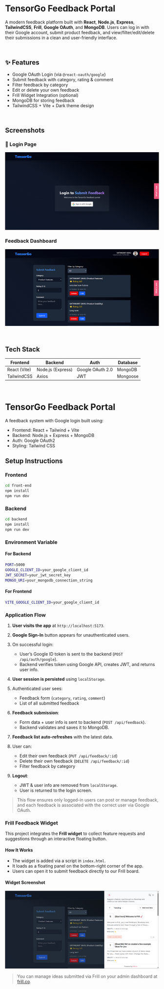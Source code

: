 # TensorGo Feedback Portal

A modern feedback platform built with **React**, **Node.js**, **Express**, **TailwindCSS**, **Frill**, **Google OAuth**, and **MongoDB**. Users can log in with their Google account, submit product feedback, and view/filter/edit/delete their submissions in a clean and user-friendly interface.

<br/>

## ✨ Features

- Google OAuth Login (via `@react-oauth/google`)
- Submit feedback with category, rating & comment
- Filter feedback by category
- Edit or delete your own feedback
- Frill Widget Integration (optional)
- MongoDB for storing feedback
- TailwindCSS + Vite + Dark theme design

<br/>

## Screenshots

### 🔑 Login Page

![Login Screenshot](./images/login.png)

### Feedback Dashboard

![Form Screenshot](./images/form.png)

<br/>

## Tech Stack

| Frontend     | Backend           | Auth             | Database |
| ------------ | ----------------- | ---------------- | -------- |
| React (Vite) | Node.js (Express) | Google OAuth 2.0 | MongoDB  |
| TailwindCSS  | Axios             | JWT              | Mongoose |

<br/>

# TensorGo Feedback Portal

A feedback system with Google login built using:

- Frontend: React + Tailwind + Vite
- Backend: Node.js + Express + MongoDB
- Auth: Google OAuth2
- Styling: Tailwind CSS

## Setup Instructions

### Frontend

```bash
cd front-end
npm install
npm run dev
```

### Backend

```bash
cd backend
npm install
npm run dev
```

### Environment Variable

#### For Backend

```bash
PORT=5000
GOOGLE_CLIENT_ID=your_google_client_id
JWT_SECRET=your_jwt_secret_key
MONGO_URI=your_mongodb_connection_string
```

#### For Frontend

```bash
VITE_GOOGLE_CLIENT_ID=your_google_client_id
```

### Application Flow

1. **User visits the app** at `http://localhost:5173`.

2. **Google Sign-In** button appears for unauthenticated users.

3. On successful login:

   - User’s Google ID token is sent to the backend (`POST /api/auth/google`).
   - Backend verifies token using Google API, creates JWT, and returns user info.

4. **User session is persisted** using `localStorage`.

5. Authenticated user sees:

   - Feedback form (`category`, `rating`, `comment`)
   - List of all submitted feedback

6. **Feedback submission**:

   - Form data + user info is sent to backend (`POST /api/feedback`).
   - Backend validates and saves it to MongoDB.

7. **Feedback list auto-refreshes** with the latest data.

8. User can:

   - Edit their own feedback (`PUT /api/feedback/:id`)
   - Delete their own feedback (`DELETE /api/feedback/:id`)
   - Filter feedback by category

9. **Logout**:
   - JWT & user info are removed from `localStorage`.
   - User is returned to the login screen.

> This flow ensures only logged-in users can post or manage feedback, and each feedback is associated with the correct user via Google OAuth.

### Frill Feedback Widget

This project integrates the **Frill widget** to collect feature requests and suggestions through an interactive floating button.

#### How It Works

- The widget is added via a script in `index.html`.
- It loads as a floating panel on the bottom-right corner of the app.
- Users can open it to submit feedback directly to our Frill board.

#### Widget Screenshot

![Frill Widget Screenshot](./images/frill.png)

> You can manage ideas submitted via Frill on your admin dashboard at [frill.co](https://frill.co).
